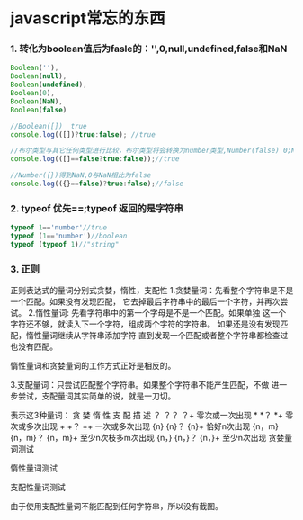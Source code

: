 # javascript常忘的东西

### 1. 转化为boolean值后为fasle的：'',0,null,undefined,false和NaN
      
```js
Boolean(''),
Boolean(null),
Boolean(undefined),
Boolean(0),
Boolean(NaN),
Boolean(false)

//Boolean([])  true
console.log(([])?true:false); //true

//布尔类型与其它任何类型进行比较，布尔类型将会转换为number类型,Number(false) 0;Number([])实际是调用String([])得到"",再Number("")得到0
console.log(([]==false?true:false));//true

//Number({})得到NaN,0与NaN相比为false
console.log(({}==false)?true:false);//false
```

### 2. typeof 优先==;typeof 返回的是字符串

```js
typeof 1=='number'//true
typeof (1=='number')//boolean
typeof (typeof 1)//"string"
```

### 3. 正则

正则表达式的量词分别式贪婪，惰性，支配性
1.贪婪量词：先看整个字符串是不是一个匹配。如果没有发现匹配，
           它去掉最后字符串中的最后一个字符，并再次尝试。
2.惰性量词: 先看字符串中的第一个字母是不是一个匹配。如果单独
           这一个字符还不够，就读入下一个字符，组成两个字符的字符串。
           如果还是没有发现匹配，惰性量词继续从字符串添加字符
           直到发现一个匹配或者整个字符串都检查过也没有匹配。
 
惰性量词和贪婪量词的工作方式正好是相反的。
 
3.支配量词：只尝试匹配整个字符串。如果整个字符串不能产生匹配，不做
           进一步尝试，支配量词其实简单的说，就是一刀切。
 
表示这3种量词：
 贪   婪                          惰   性                             支   配                             描   述
    ？                              ？？                                 ？+                              零次或一次出现
    *                               *？                                  *+                               零次或多次出现
    +                               +？                                  ++                               一次或多次出现
    {n}                             {n}？                                {n}+                             恰好n次出现
    {n，m}                          {n，m}？                             {n，m}+                          至少n次枝多m次出现
    {n，}                           {n，}？                              {n，}+                           至少n次出现
贪婪量词测试
<script>
 var str="abbbaabbbaaabbb1234";
 var re1=/.*bbb/g;
 alert(re1.exec(str));
</script>

惰性量词测试
<script>
 var str="abbbaabbbaaabbb1234";
 var re1=/.*?bbb/g;
 alert(re1.exec(str));
</script>

支配性量词测试
<script>
 var str="abbbaabbbaaabbb1234";
 var re1=/.*+bbb/g;
 alert(re1.exec(str));
</script>
由于使用支配性量词不能匹配到任何字符串，所以没有截图。
 







